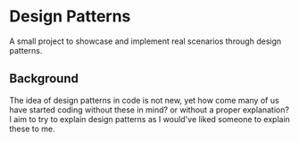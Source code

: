 # Design Patterns
A small project to showcase and implement real scenarios through design patterns.

## Background
The idea of design patterns in code is not new, yet how come many of us have started coding without these in mind? or
without a proper explanation? I aim to try to explain design patterns as I would've liked someone to explain these to me.
